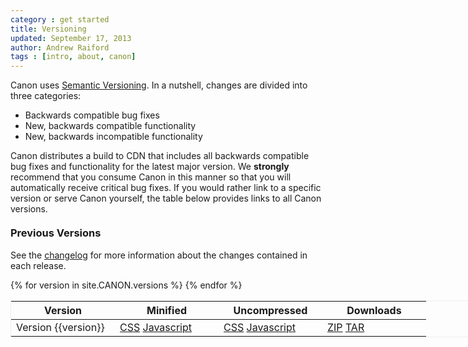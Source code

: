 ```yaml
---
category : get started
title: Versioning
updated: September 17, 2013
author: Andrew Raiford
tags : [intro, about, canon]
---
```


Canon uses [Semantic Versioning](http://http://semver.org/). In a nutshell,
changes are divided into three categories:

- Backwards compatible bug fixes
- New, backwards compatible functionality
- New, backwards incompatible functionality

Canon distributes a build to CDN that includes all backwards compatible bug fixes
and functionality for the latest major version. We **strongly** recommend that
you consume Canon in this manner so that you will automatically receive critical
bug fixes. If you would rather link to a specific version or serve Canon yourself,
the table below provides links to all Canon versions.

<div>
  <h3 style="margin-top: 20px">Previous Versions</h3>
  <p>
    See the <a href="https://github.com/rackerlabs/canon/blob/master/CHANGELOG.md" target="_blank">changelog</a>
    for more information about the changes contained in each release.
  </p>
  <div class="list-table">
    <table style="width:850px; border:1px solid #eee">
    <thead>
      <tr>
        <th style="width:150px">Version</th>
        <th style="width:150px">Minified</th>
        <th style="width:150px">Uncompressed</th>
        <th style="width:150px">Downloads</th>
      </tr>
    </thead>
    <tbody>
      {% for version in site.CANON.versions %}
      <tr style="vertical-align:top">
        <td>Version {{version}}</td>
        <td>
          <a href="{{site.CANON.cdnUrl}}/v{{version}}/canon.min.css">CSS</a>
          <a href="{{site.CANON.cdnUrl}}/v{{version}}/canon.min.js">Javascript</a>
        </td>
        <td>
          <a href="{{site.CANON.cdnUrl}}/v{{version}}/canon.css">CSS</a>
          <a href="{{site.CANON.cdnUrl}}/v{{version}}/canon.js">Javascript</a>
        </td>
        <td>
          <a href="{{site.CANON.cdnUrl}}/v{{version}}/canon.zip">ZIP</a>
          <a href="{{site.CANON.cdnUrl}}/v{{version}}/canon.tar.gz">TAR</a>
        </td>
      </tr>
      {% endfor %}
    </tbody>
  </table>
  </div>
</div>
